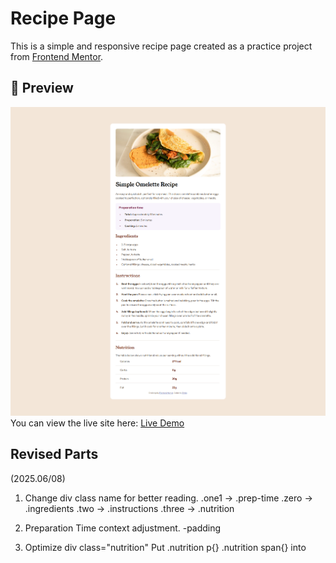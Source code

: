 # Recipe Page
This is a simple and responsive recipe page created as a practice project from [Frontend Mentor](https://www.frontendmentor.io/).

## 📸 Preview
![Screenshot](/recipe0608.png)
You can view the live site here: [Live Demo](https://github.com/Ethria7/challenge)

## Revised Parts
(2025.06/08)

1. Change div class name for better reading.
   .one1 → .prep-time
   .zero → .ingredients
   .two → .instructions
   .three → .nutrition

2. Preparation Time context adjustment. 
   -padding

3. Optimize div class="nutrition"
   Put .nutrition p{} .nutrition span{} into <style>

4. Relocate Instructions horizon line from inside <div> to outside <div>.   

5. Re-adjust word-spacing in Nutrition part.

## Coded by Ethria
